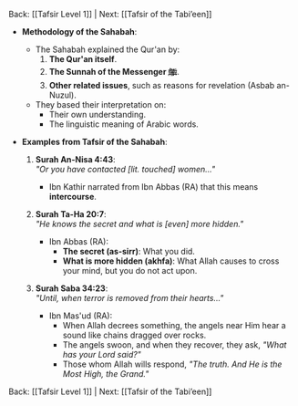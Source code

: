 Back: [[Tafsir Level 1]] | Next: [[Tafsir of the Tabi’een]]

- **Methodology of the Sahabah**:  
  - The Sahabah explained the Qur'an by:  
    1. **The Qur'an itself**.  
    2. **The Sunnah of the Messenger ﷺ**.  
    3. **Other related issues**, such as reasons for revelation (Asbab an-Nuzul).  
  - They based their interpretation on:  
    - Their own understanding.  
    - The linguistic meaning of Arabic words.

- **Examples from Tafsir of the Sahabah**:
  1. **Surah An-Nisa 4:43**:  
     *"Or you have contacted [lit. touched] women..."*  
     - Ibn Kathir narrated from Ibn Abbas (RA) that this means **intercourse**.

  2. **Surah Ta-Ha 20:7**:  
     *"He knows the secret and what is [even] more hidden."*  
     - Ibn Abbas (RA):  
       - **The secret (as-sirr)**: What you did.  
       - **What is more hidden (akhfa)**: What Allah causes to cross your mind, but you do not act upon.

  3. **Surah Saba 34:23**:  
     *"Until, when terror is removed from their hearts..."*  
     - Ibn Mas'ud (RA):  
       - When Allah decrees something, the angels near Him hear a sound like chains dragged over rocks.  
       - The angels swoon, and when they recover, they ask, *"What has your Lord said?"*  
       - Those whom Allah wills respond, *"The truth. And He is the Most High, the Grand."*

Back: [[Tafsir Level 1]] | Next: [[Tafsir of the Tabi’een]]